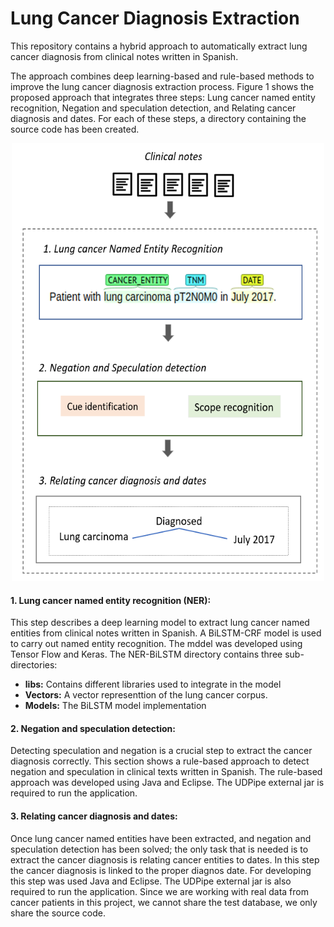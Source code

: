 # Lung Cancer Diagnosis Extraction
This repository contains a hybrid approach to automatically extract lung cancer diagnosis from clinical notes written in Spanish.

The approach combines deep learning-based and rule-based methods to improve the lung cancer diagnosis extraction process. Figure 1  shows the proposed approach that integrates three steps: Lung cancer named entity recognition</a>, Negation and speculation detection, and Relating cancer diagnosis and dates. For each of these steps, a directory containing the source code has been created.
<center> <img src="img/approach1.png" width="500" height="700"> </center>


<h4> 1. Lung cancer named entity recognition (NER): </h4>
This step describes a deep learning model to extract lung cancer named entities from clinical notes written in Spanish. A BiLSTM-CRF  model is used to carry out named entity recognition. The mddel was developed using Tensor Flow and Keras. The NER-BiLSTM directory contains three sub-directories:
<ul>
  <li><strong>libs:</strong>  Contains different libraries used to integrate in the model</li>
  <li><strong>Vectors:</strong> A vector representtion of the lung cancer corpus.</li>
  <li><strong>Models:</strong> The BiLSTM model implementation</li>
</ul>

<h4> 2. Negation and speculation detection: </h4>
Detecting speculation and negation is a crucial step to extract the cancer diagnosis correctly. This section shows a rule-based approach to detect negation and speculation in clinical texts written in Spanish. The rule-based approach was developed using Java and Eclipse. The UDPipe external jar is required to run the application.

<h4> 3. Relating cancer diagnosis and dates: </h4>
Once lung cancer named entities have been extracted, and negation and speculation detection has been solved; the only task that is needed is to extract the cancer diagnosis is relating cancer entities to dates. In this step the cancer diagnosis is linked to the proper diagnos date. For developing this step was used Java and Eclipse. The UDPipe external jar is also required to run the application. Since we are working with real data from cancer patients in this project, we cannot share the test database,  we only share the source code.
